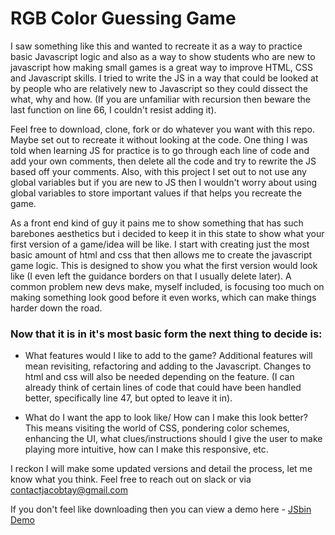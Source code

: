 # RGB Color Guessing Game

I saw something like this and wanted to recreate it as a way to practice basic Javascript logic and also as a way to show students who are new to javascript how making small games is a great way to improve HTML, CSS and Javascript skills. I tried to write the JS in a way that could be looked at by people who are relatively new to Javascript so they could dissect the what, why and how. (If you are unfamiliar with recursion then beware the last function on line 66, I couldn't resist adding it).

Feel free to download, clone, fork or do whatever you want with this repo. Maybe set out to recreate it without looking at the code. One thing I was told when learning JS for practice is to go through each line of code and add your own comments, then delete all the code and try to rewrite the JS based off your comments. Also, with this project I set out to not use any global variables but if you are new to JS then I wouldn't worry about using global variables to store important values if that helps you recreate the game.



As a front end kind of guy it pains me to show something that has such barebones aesthetics but i decided to keep it in this state to show what your first version of a game/idea will be like. I start with creating just the most basic amount of html and css that then allows me to create the javascript game logic. This is designed to show you what the first version would look like (I even left the guidance borders on that I usually delete later). A common problem new devs make, myself included, is focusing too much on making something look good before it even works, which can make things harder down the road.

### Now that it is in it's most basic form the next thing to decide is: 

* What features would I like to add to the game? Additional features will mean revisiting, refactoring and adding to the Javascript. Changes to html and css will also be needed depending on the feature.
(I can already think of certain lines of code that could have been handled better, specifically line 47, but opted to leave it in).

* What do I want the app to look like/ How can I make this look better? This means visiting the world of CSS, pondering color schemes, enhancing the UI, what clues/instructions should I give the user to make playing more intuitive, how can I make this responsive, etc.

I reckon I will make some updated versions and detail the process, let me know what you think. Feel free to reach out on slack or via contactjacobtay@gmail.com

If you don't feel like downloading then you can view a demo here - [JSbin Demo](https://jsbin.com/roqoyit/edit?output)
